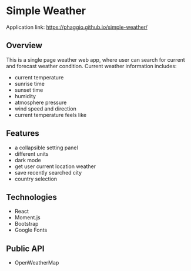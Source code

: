 # Simple Weather

Application link: https://phaggio.github.io/simple-weather/

## Overview
This is a single page weather web app, where user can search for current and forecast weather condition.
Current weather information includes:
* current temperature
* sunrise time
* sunset time
* humidity
* atmosphere pressure
* wind speed and direction
* current temperature feels like

## Features
* a collapsible setting panel
* different units
* dark mode
* get user current location weather
* save recently searched city
* country selection

## Technologies
* React
* Moment.js
* Bootstrap
* Google Fonts

## Public API
* OpenWeatherMap

